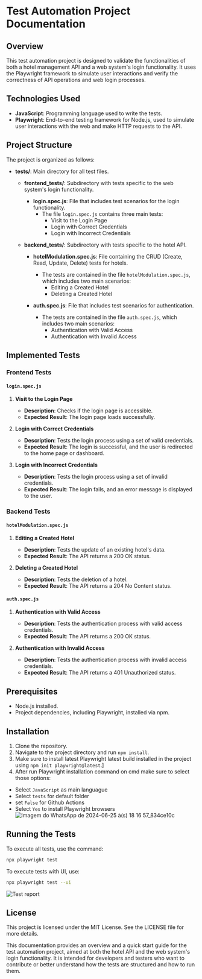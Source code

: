 # Test Automation Project Documentation

## Overview
This test automation project is designed to validate the functionalities of both a hotel management API and a web system's login functionality. It uses the Playwright framework to simulate user interactions and verify the correctness of API operations and web login processes.

## Technologies Used
- **JavaScript**: Programming language used to write the tests.
- **Playwright**: End-to-end testing framework for Node.js, used to simulate user interactions with the web and make HTTP requests to the API.

## Project Structure
The project is organized as follows:

- **tests/**: Main directory for all test files.
  - **frontend_tests/**: Subdirectory with tests specific to the web system's login functionality.
    - **login.spec.js**: File that includes test scenarios for the login functionality.
      - The file `login.spec.js` contains three main tests:
        - Visit to the Login Page
        - Login with Correct Credentials
        - Login with Incorrect Credentials

  - **backend_tests/**: Subdirectory with tests specific to the hotel API.
    - **hotelModulation.spec.js**: File containing the CRUD (Create, Read, Update, Delete) tests for hotels.
      - The tests are contained in the file `hotelModulation.spec.js`, which includes two main scenarios:
        - Editing a Created Hotel
        - Deleting a Created Hotel

    - **auth.spec.js**: File that includes test scenarios for authentication.
      - The tests are contained in the file `auth.spec.js`, which includes two main scenarios:
        - Authentication with Valid Access
        - Authentication with Invalid Access

## Implemented Tests

### Frontend Tests
#### `login.spec.js`
1. **Visit to the Login Page**
   - **Description**: Checks if the login page is accessible.
   - **Expected Result**: The login page loads successfully.

2. **Login with Correct Credentials**
   - **Description**: Tests the login process using a set of valid credentials.
   - **Expected Result**: The login is successful, and the user is redirected to the home page or dashboard.

3. **Login with Incorrect Credentials**
   - **Description**: Tests the login process using a set of invalid credentials.
   - **Expected Result**: The login fails, and an error message is displayed to the user.

### Backend Tests
#### `hotelModulation.spec.js`
1. **Editing a Created Hotel**
   - **Description**: Tests the update of an existing hotel's data.
   - **Expected Result**: The API returns a 200 OK status.

2. **Deleting a Created Hotel**
   - **Description**: Tests the deletion of a hotel.
   - **Expected Result**: The API returns a 204 No Content status.

#### `auth.spec.js`
1. **Authentication with Valid Access**
   - **Description**: Tests the authentication process with valid access credentials.
   - **Expected Result**: The API returns a 200 OK status.

2. **Authentication with Invalid Access**
   - **Description**: Tests the authentication process with invalid access credentials.
   - **Expected Result**: The API returns a 401 Unauthorized status.

## Prerequisites
- Node.js installed.
- Project dependencies, including Playwright, installed via npm.

## Installation
1. Clone the repository.
2. Navigate to the project directory and run `npm install`.
3. Make sure to install latest Playwright latest build installed in the project using `npm init playwright@latest`.]
4. After run Playwright installation command on cmd make sure to select those options:
- Select `JavaScript` as main languague
- Select `tests` for default folder
- set `False` for Github Actions
- Select `Yes` to install Playwright browsers
![Imagem do WhatsApp de 2024-06-25 à(s) 18 16 57_834ce10c](https://github.com/Hugobot00/Little-Emperors-QA-Playwright-Challange/assets/131987814/4aa3ee26-aac0-43d6-8ef3-b56710e629b1)


## Running the Tests
To execute all tests, use the command:
```bash
npx playwright test
```

To execute tests with UI, use:
```bash
npx playwright test --ui
```

![Test report](https://github.com/Hugobot00/Little-Emperors-QA-Playwright-Challange/assets/131987814/90040c16-fe38-4a1d-b50b-b2e0a3ff78c9)





## License
This project is licensed under the MIT License. See the LICENSE file for more details.

This documentation provides an overview and a quick start guide for the test automation project, aimed at both the hotel API and the web system's login functionality. It is intended for developers and testers who want to contribute or better understand how the tests are structured and how to run them.
